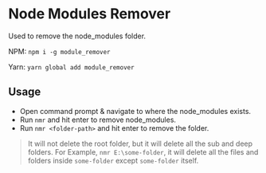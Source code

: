 # Node Modules Remover

Used to remove the node_modules folder.

NPM: `npm i -g module_remover`

Yarn: `yarn global add module_remover`

## Usage

* Open command prompt & navigate to where the node_modules exists.
* Run `nmr` and hit enter to remove node_modules.
* Run `nmr <folder-path>` and hit enter to remove the folder.

> It will not delete the root folder, but it will delete all the sub and deep folders. For Example, `nmr E:\some-folder`, it will delete all the files and folders inside `some-folder` except `some-folder` itself.

